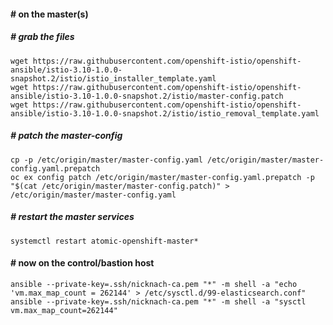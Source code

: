 #### # on the master(s)
##### # grab the files
```
wget https://raw.githubusercontent.com/openshift-istio/openshift-ansible/istio-3.10-1.0.0-snapshot.2/istio/istio_installer_template.yaml
wget https://raw.githubusercontent.com/openshift-istio/openshift-ansible/istio-3.10-1.0.0-snapshot.2/istio/master-config.patch
wget https://raw.githubusercontent.com/openshift-istio/openshift-ansible/istio-3.10-1.0.0-snapshot.2/istio/istio_removal_template.yaml
```
##### # patch the master-config
```
cp -p /etc/origin/master/master-config.yaml /etc/origin/master/master-config.yaml.prepatch
oc ex config patch /etc/origin/master/master-config.yaml.prepatch -p "$(cat /etc/origin/master/master-config.patch)" > /etc/origin/master/master-config.yaml
```
##### # restart the master services
```
systemctl restart atomic-openshift-master*
```
#### # now on the control/bastion host
```
ansible --private-key=.ssh/nicknach-ca.pem "*" -m shell -a "echo 'vm.max_map_count = 262144' > /etc/sysctl.d/99-elasticsearch.conf"
ansible --private-key=.ssh/nicknach-ca.pem "*" -m shell -a "sysctl vm.max_map_count=262144"
```
